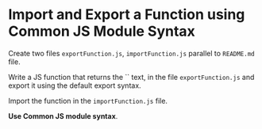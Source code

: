 # Import and Export a Function using Common JS Module Syntax

Create two files `exportFunction.js`, `importFunction.js` parallel to `README.md` file.

Write a JS function that returns the `` text, in the file `exportFunction.js` and export it using the default export syntax.

Import the function in the `importFunction.js` file.

<b>Use Common JS module syntax</b>.

